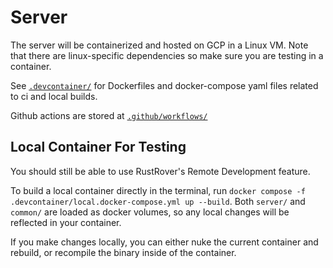 # Server

The server will be containerized and hosted on GCP in a Linux VM. Note that there are linux-specific dependencies so make sure you are testing in a container.

See [`.devcontainer/`](../.devcontainer/) for Dockerfiles and docker-compose yaml files related to ci and local builds.

Github actions are stored at [`.github/workflows/`](../.github/workflows/)

## Local Container For Testing

You should still be able to use RustRover's Remote Development feature.

To build a local container directly in the terminal, run `docker compose -f .devcontainer/local.docker-compose.yml up --build`. Both `server/` and `common/` are loaded as docker volumes, so any local changes will be reflected in your container.

If you make changes locally, you can either nuke the current container and rebuild, or recompile the binary inside of the container.
